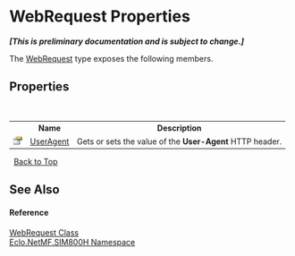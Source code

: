 # WebRequest Properties
 _**\[This is preliminary documentation and is subject to change.\]**_

The <a href="T_Eclo_NetMF_SIM800H_WebRequest">WebRequest</a> type exposes the following members.


## Properties
&nbsp;<table><tr><th></th><th>Name</th><th>Description</th></tr><tr><td>![Public property](media/pubproperty.gif "Public property")</td><td><a href="P_Eclo_NetMF_SIM800H_WebRequest_UserAgent">UserAgent</a></td><td>
Gets or sets the value of the <b>User-Agent</b> HTTP header.</td></tr></table>&nbsp;
<a href="#webrequest-properties">Back to Top</a>

## See Also


#### Reference
<a href="T_Eclo_NetMF_SIM800H_WebRequest">WebRequest Class</a><br /><a href="N_Eclo_NetMF_SIM800H">Eclo.NetMF.SIM800H Namespace</a><br />